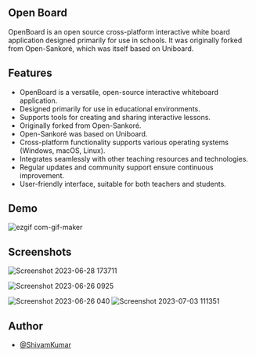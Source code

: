 






## Open Board 



OpenBoard is an open source cross-platform interactive white board application designed primarily for use in schools. It was originally forked from Open-Sankoré, which was itself based on Uniboard.




## Features

- OpenBoard is a versatile, open-source interactive whiteboard application.
- Designed primarily for use in educational environments.
- Supports tools for creating and sharing interactive lessons.
- Originally forked from Open-Sankoré.
- Open-Sankoré was based on Uniboard.
- Cross-platform functionality supports various operating systems (Windows, macOS, Linux).
- Integrates seamlessly with other teaching resources and technologies.
- Regular updates and community support ensure continuous improvement.
- User-friendly interface, suitable for both teachers and students.


## Demo

![ezgif com-gif-maker](https://github.com/shivamkrmnnit/myboard/assets/113784689/a28b1fb8-e451-44c1-9b52-33439431089c)


## Screenshots
![Screenshot 2023-06-28 173711](https://github.com/shivamkrmnnit/myboard/assets/113784689/ee21d155-28e6-412b-a754-8c154b0669a3)

![Screenshot 2023-06-26 0925](https://github.com/shivamkrmnnit/myboard/assets/113784689/37e7c889-b2a4-46f6-9f3a-774925c94fe4)

![Screenshot 2023-06-26 040](https://github.com/shivamkrmnnit/myboard/assets/113784689/c050e5e7-0665-4e61-99a5-e48a31823464)
![Screenshot 2023-07-03 111351](https://github.com/shivamkrmnnit/myboard/assets/113784689/1fa1d08e-a8b4-4be0-8f66-bfad6a002cd2)




## Author

- [@ShivamKumar](https://github.com/shivamkrmnnit)

